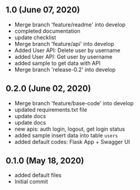 ## 1.0 (June 07, 2020)
  - Merge branch 'feature/readme' into develop
  - completed documentation
  - update checklist
  - Merge branch 'feature/api' into develop
  - Added User API: Delete user by username
  - added User API: Get user by username
  - added sample to get data with API
  - Merge branch 'release-0.2' into develop

## 0.2.0 (June 02, 2020)
  - Merge branch 'feature/base-code' into develop
  - updated requirements.txt file
  - update docs
  - update docs
  - new apis: auth login, logout, get login status
  - added sample insert data into table `users`
  - added default codes: Flask App + Swagger UI

## 0.1.0 (May 18, 2020)
  - added default files
  - Initial commit

